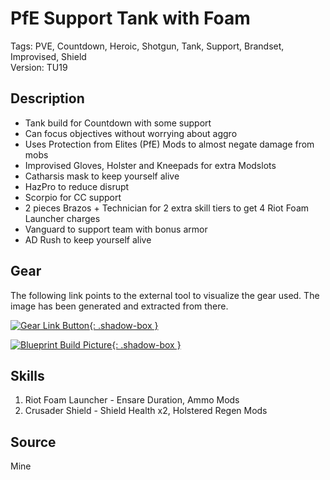 # PfE Support Tank with Foam

Tags: PVE, Countdown, Heroic, Shotgun, Tank, Support, Brandset, Improvised, Shield  
Version: TU19

## Description

* Tank build for Countdown with some support
* Can focus objectives without worrying about aggro
* Uses Protection from Elites (PfE) Mods to almost negate damage from mobs
* Improvised Gloves, Holster and Kneepads for extra Modslots
* Catharsis mask to keep yourself alive
* HazPro to reduce disrupt
* Scorpio for CC support
* 2 pieces Brazos + Technician for 2 extra skill tiers to get 4 Riot Foam Launcher charges
* Vanguard to support team with bonus armor
* AD Rush to keep yourself alive

## Gear

The following link points to the external tool to visualize the gear used.
The image has been generated and extracted from there.

[![Gear Link Button]({{site.baseurl}}/assets/images/gear-button.png){: .shadow-box }](https://mxswat.github.io/mx-division-builds/#/CwVgtAzAnG4ExgGxgIx2GADFn2+9wC4QNkUUwFkoB2A-B+48MiqyGRrpiF1NpPSHdMhCMlaVBI4UV6DyU5DJWE4EABxTaqEBRQgIuhAYxdCK2aMsjCwNeGAJQVsTBp0N4DRS5A)

[![Blueprint Build Picture]({{site.baseurl}}/assets/images/PfE-Support-Tank-Foam.png){: .shadow-box }]({{site.baseurl}}/assets/images/PfE-Support-Tank-Foam.png)

## Skills

1. Riot Foam Launcher - Ensare Duration, Ammo Mods
2. Crusader Shield - Shield Health x2, Holstered Regen Mods

## Source

Mine